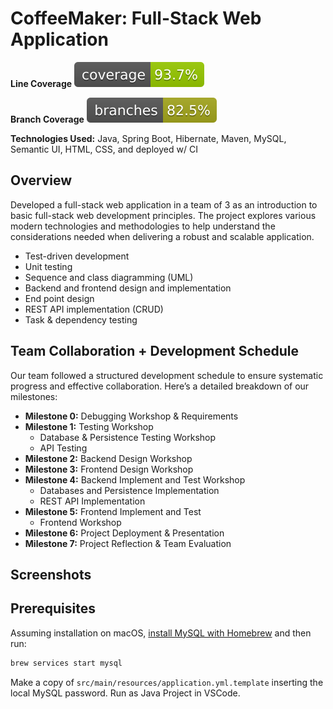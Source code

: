 # CoffeeMaker: Full-Stack Web Application

**Line Coverage**
![Coverage](.github/badges/jacoco.svg)

**Branch Coverage**
![Branches](.github/badges/branches.svg)

**Technologies Used:** Java, Spring Boot, Hibernate, Maven, MySQL, Semantic UI, HTML, CSS, and deployed w/ CI

## Overview

Developed a full-stack web application in a team of 3 as an introduction to basic full-stack web development principles. The project explores various modern technologies and methodologies to help understand the considerations needed when delivering a robust and scalable application.

* Test-driven development
* Unit testing
* Sequence and class diagramming (UML)
* Backend and frontend design and implementation
* End point design
* REST API implementation (CRUD)
* Task & dependency testing

## Team Collaboration + Development Schedule

Our team followed a structured development schedule to ensure systematic progress and effective collaboration. Here’s a detailed breakdown of our milestones:

* **Milestone 0:** Debugging Workshop & Requirements
* **Milestone 1:** Testing Workshop
  * Database & Persistence Testing Workshop
  * API Testing
* **Milestone 2:** Backend Design Workshop
* **Milestone 3:** Frontend Design Workshop
* **Milestone 4:** Backend Implement and Test Workshop
  * Databases and Persistence Implementation
  * REST API Implementation
* **Milestone 5:** Frontend Implement and Test
  * Frontend Workshop
* **Milestone 6:** Project Deployment & Presentation
* **Milestone 7:** Project Reflection & Team Evaluation

## Screenshots



## Prerequisites

Assuming installation on macOS, [install MySQL with Homebrew](https://formulae.brew.sh/formula/mysql#default) and then run:

```sh
brew services start mysql
```

Make a copy of `src/main/resources/application.yml.template` inserting the local MySQL password. Run as Java Project in VSCode.
